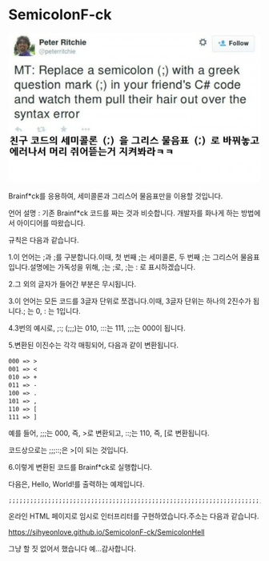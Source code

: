 # SemicolonF-ck
![짤](./semifrank.jpg)

Brainf*ck를 응용하여, 세미콜론과 그리스어 물음표만을 이용할 것입니다.

언어 설명 : 기존 Brainf*ck 코드를 짜는 것과 비슷합니다.
개발자를 화나게 하는 방법에서 아이디어를 따왔습니다.

규칙은 다음과 같습니다.

1.이 언어는 ;과 ;를 구분합니다.이때, 첫 번째 ;는 세미콜론, 두 번째 ;는 그리스어 물음표입니다.설명에는 가독성을 위해, ;는 ;로, ;는 : 로 표시하겠습니다.

2.그 외의 글자가 들어간 부분은 무시됩니다.

3.이 언어는 모든 코드를 3글자 단위로 쪼갭니다.이때, 3글자 단위는 하나의 2진수가 됩니다.; 는 0, : 는 1입니다.

4.3번의 예시로, ;:; (;;;)는 010, :::는 111, ;;;는 000이 됩니다.

5.변환된 이진수는 각각 매핑되어, 다음과 같이 변환됩니다.

```
000 => >
001 => <
010 => +
011 => -
100 => .
101 => ,
110 => [
111 => ]
```

예를 들어, ;;;는 000, 즉, >로 변환되고, ::;는 110, 즉, [로 변환됩니다.

코드상으로는 ;;;::;은 >[이 되는 것입니다.

6.이렇게 변환된 코드를 Brainf*ck로 실행합니다.

다음은, Hello, World!를 출력하는 예제입니다.
```
;;;;;;;;;;;;;;;;;;;;;;;;;;;;;;;;;;;;;;;;;;;;;;;;;;;;;;;;;;;;;;;;;;;;;;;;;;;;;;;;;;;;;;;;;;;;;;;;;;;;;;;;;;;;;;;;;;;;;;;;;;;;;;;;;;;;;;;;;;;;;;;;;;;;;;;;;;;;;;;;;;;;;;;;;;;;;;;;;;;;;;;;;;;;;;;;;;;;;;;;;;;;;;;;;;;;;;;;;;;;;;;;;;;;;;;;;;;;;;;;;;;;;;;;;;;;;;;;;;;;;;;;;;;;;;;;;;;;;;;;;;;;;;;;;;;;;;;;;;;;;;;;;;;;;;;;;;;;;;;;;;;;;;;;;;;;;;;;;;;;;;;;;;;;;;;;;;;;;;;;;;;;;;;;;;;;;;;;;;;;;;;;;;;;;;;;;;;;;;;;;;
```

온라인 HTML 페이지로 임시로 인터프리터를 구현하였습니다.주소는 다음과 같습니다.

https://sihyeonlove.github.io/SemicolonF-ck/SemicolonHell

그냥 할 짓 없어서 했습니다 예...감사합니다.
